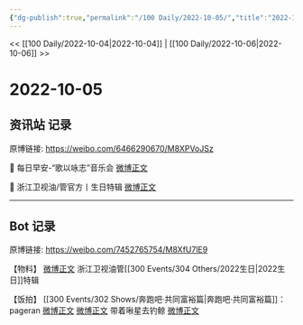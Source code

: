 ```yaml
---
{"dg-publish":true,"permalink":"/100 Daily/2022-10-05/","title":"2022-10-05","created":"2022-11-13T02:44:37.000+08:00","updated":"2023-04-11T14:46:33.175+08:00"}
---
```



<< [[100 Daily/2022-10-04\|2022-10-04]] | [[100 Daily/2022-10-06\|2022-10-06]] >>

# 2022-10-05

## 资讯站 记录

原博链接: https://weibo.com/6466290670/M8XPVoJSz

🌟 每日早安-“歌以咏志”音乐会 [微博正文](https://weibo.com/detail/4821140298534342)

🌟 浙江卫视油/管官方丨生日特辑 [微博正文](https://weibo.com/detail/4821248800196893)

---
## Bot 记录

原博链接: https://weibo.com/7452765754/M8XfU7lE9

【物料】
[微博正文](https://weibo.com/detail/4821248800196893) 浙江卫视油管[[300 Events/304 Others/2022生日\|2022生日]]特辑

【饭拍】
[[300 Events/302 Shows/奔跑吧·共同富裕篇\|奔跑吧·共同富裕篇]]：
pageran
[微博正文](https://weibo.com/detail/4821168349250621)
[微博正文](https://weibo.com/detail/4821306753683927)
带着啾星去钓鲸
[微博正文](https://weibo.com/detail/4821261798344918)
